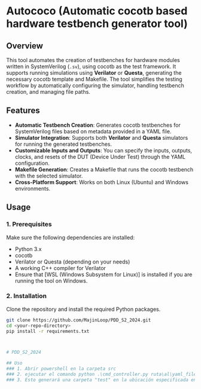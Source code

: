 # Autococo (Automatic cocotb based hardware testbench generator tool)

## Overview

This tool automates the creation of testbenches for hardware modules written in SystemVerilog (`.sv`), using cocotb as the test framework. It supports running simulations using **Verilator** or **Questa**, generating the necessary cocotb template and Makefile. The tool simplifies the testing workflow by automatically configuring the simulator, handling testbench creation, and managing file paths.

## Features

- **Automatic Testbench Creation**: Generates cocotb testbenches for SystemVerilog files based on metadata provided in a YAML file.
- **Simulator Integration**: Supports both **Verilator** and **Questa** simulators for running the generated testbenches.
- **Customizable Inputs and Outputs**: You can specify the inputs, outputs, clocks, and resets of the DUT (Device Under Test) through the YAML configuration.
- **Makefile Generation**: Creates a Makefile that runs the cocotb testbench with the selected simulator.
- **Cross-Platform Support**: Works on both Linux (Ubuntu) and Windows environments.

## Usage

### 1. Prerequisites

Make sure the following dependencies are installed:

- Python 3.x
- cocotb
- Verilator or Questa (depending on your needs)
- A working C++ compiler for Verilator
- Ensure that [WSL (Windows Subsystem for Linux)] is installed if you are running the tool on Windows.

### 2. Installation

Clone the repository and install the required Python packages.

```bash
git clone https://github.com/MajinLoop/PDD_S2_2024.git
cd <your-repo-directory>
pip install -r requirements.txt



# PDD_S2_2024

## Uso
### 1. Abrir powershell en la carpeta src
### 2. ejecutar el comando python .\cmd_controller.py ruta\al\yaml_file
### 3. Esto generará una carpeta "test" en la ubicación especificada en el yaml, concretamente dada por la llave "output_dir"